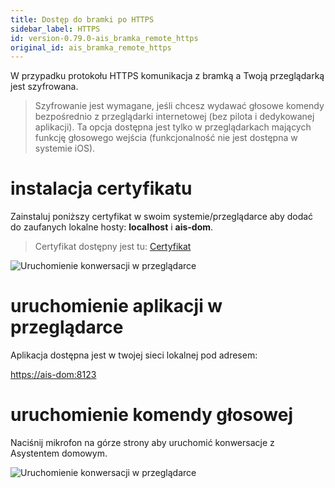 ```yaml
---
title: Dostęp do bramki po HTTPS
sidebar_label: HTTPS
id: version-0.79.0-ais_bramka_remote_https
original_id: ais_bramka_remote_https
---
```



W przypadku protokołu HTTPS komunikacja z bramką a Twoją przeglądarką jest szyfrowana.
>Szyfrowanie jest wymagane, jeśli chcesz wydawać głosowe komendy bezpośrednio z przeglądarki internetowej (bez pilota i dedykowanej aplikacji).
Ta opcja dostępna jest tylko w przeglądarkach mających funkcję głosowego wejścia (funkcjonalność nie jest dostępna w systemie iOS).

# instalacja certyfikatu

Zainstaluj poniższy certyfikat w swoim systemie/przeglądarce aby dodać do zaufanych lokalne hosty: **localhost** i **ais-dom**.

> Certyfikat dostępny jest tu: [Certyfikat](/AIS-docs/cert/rootCA.pem)

![Uruchomienie konwersacji w przeglądarce](/AIS-docs/img/en/bramka/https_connection_1.png)

# uruchomienie aplikacji w przeglądarce
Aplikacja dostępna jest w twojej sieci lokalnej pod adresem:

[https://ais-dom:8123](https://ais-dom:8123)

# uruchomienie komendy głosowej

Naciśnij mikrofon na górze strony aby uruchomić konwersacje z Asystentem domowym.

![Uruchomienie konwersacji w przeglądarce](/AIS-docs/img/en/bramka/conversation_in_browser.png)
